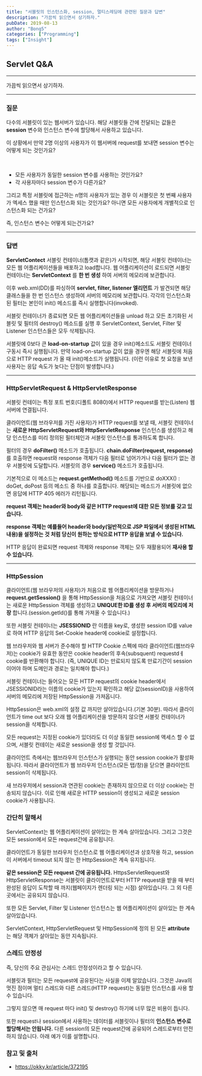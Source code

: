 ```yaml
---
title: "서블릿의 인스턴스화, session, 멀티스레딩에 관련된 질문과 답변"
description: "가끔씩 읽으면서 상기하자."
pubDate: 2019-08-13
author: "Bong5"
categories: ["Programming"]
tags: ["Insight"]
---
```



## Servlet Q&A

---

가끔씩 읽으면서 상기하자.

---



### **질문**
다수의 서블릿이 있는 웹서버가 있습니다. 해당 서블릿들 간에 전달되는 값들은 __session__ 변수와 인스턴스 변수에 할당해서 사용하고 있습니다.
<br>

이 상황에서 만약 2명 이상의 사용자가 이 웹서버에 request를 보내면 session 변수는 어떻게 되는 것인가요?

<br>

- 모든 사용자가 동일한 session 변수를 사용하는 것인가요?
- 각 사용자마다 session 변수가 다른가요?

그리고 특정 서블릿에 접근하는 n명의 사용자가 있는 경우 이 서블릿은 첫 번째 사용자가 엑세스 했을 때만 인스턴스화 되는 것인가요? 아니면 모든 사용자에게 개별적으로 인스턴스화 되는 건가요?

즉, 인스턴스 변수는 어떻게 되는건가요?


---

### **답변**
__ServletContect__
서블릿 컨테이너(톰캣과 같은)가 시작되면, 해당 서블릿 컨테이너는 모든 웹 어플리케이션들을 배포하고 load합니다.
웹 어플리케이션이 로드되면 서블릿 컨테이너는 __ServletContext__ 를 __한 번 생성__ 하여 서버의 메모리에 보관합니다.

이후 web.xml(DD)를 파싱하여 __servlet, filter, listener 엘리먼트__ 가 발견되면 해당 클래스들을 한 번 인스턴스 생성하여 서버의 메모리에 보관합니다.
각각의 인스턴스화 된 필터는 본인이 init() 메소드를 즉시 실행합니다(invoked).

서블릿 컨테이너가 종료되면 모든 웹 어플리케이션들을 unload 하고 모든 초기화된 서블릿 및 필터의 destroy() 메소드를 실행 후 ServletContext, Servlet, Filter 및 Listener 인스턴스들은 모두 삭제됩니다.

서블릿에 0보다 큰 __load-on-startup__ 값이 있을 경우 init()메소드도 서블릿 컨테이너 구동시 즉시 실행됩니다.
만약 load-on-startup 값이 없을 경우엔 해당 서블릿에 처음으로 HTTP request 가 올 때 init()메소드가 실행됩니다. (이런 이유로 첫 요청을 보낸 사용자는 응답 속도가 늦다는 단점이 발생합니다.)

---

### __HttpServletRequest & HttpServletResponse__
서블릿 컨테이는 특정 포트 번호(디폴트 8080)에서 HTTP request를 받는(Listen) 웹 서버에 연결됩니다.

클라이언트(웹 브라우저를 가진 사용자)가 HTTP request를 보낼 때, 서블릿 컨테이너는 __새로운 HttpServletRequest와 HttpServletResponse__ 인스턴스를 생성하고 해당 인스턴스를 미리 정의된 필터체인과 서블릿 인스턴스를 통과하도록 합니다.

필터의 경우 __doFilter()__ 메소드가 호출됩니다. __chain.doFilter(request, response)__ 를 호출하면 request와 response 객체가 다음 필터로 넘어가거나 다음 필터가 없는 경우 서블릿에 도달합니다. 서블릿의 경우 __service()__ 메소드가 호출됩니다.

기본적으로 이 메소드는 __request.getMethod()__ 메소드를 기반으로 doXXX() : doGet, doPost 등의 메소드 중 하나를 호출합니다. 해당되는 메소드가 서블릿에 없으면 응답에 HTTP 405 에러가 리턴됩니다.

__request 객체는 header와 body와 같은 HTTP request에 대한 모든 정보를 갖고 있습니다.__

__response 객체는 예를들어 header와 body(일반적으로 JSP 파일에서 생성된 HTML 내용)을 설정하는 것 처럼 당신이 원하는 방식으로 HTTP 응답을 보낼 수 있습니다.__

HTTP 응답이 완료되면 request 객체와 response 객체는 모두 재활용되어 __재사용 할 수 있습니다.__

---

### __HttpSession__
클라이언트(웹 브라우저의 사용자)가 처음으로 웹 어플리케이션을 방문하거나 __request.getSession()__ 을 통해 HttpSession을 처음으로 가져오면 서블릿 컨테이너는 새로운 HttpSession 객체를 생성하고 __UNIQUE한 ID를 생성 후 서버의 메모리에 저장__ 합니다.(session.getId()를 통해 가져올 수 있습니다.)

또한 서블릿 컨테이너는 __JSESSIONID__ 란 이름을 key로, 생성한 session ID를 value로 하여 HTTP 응답의 Set-Cookie header에 cookie로 설정합니다.

웹 브라우저와 웹 서버가 준수해야 할 HTTP Cookie 스펙에 따라 클라이언트(웹브라우저)는 cookie가 유효한 동안은 cookie header의 후속(subsquent) requestdㅔ cookie를 반환해야 합니다. (즉, UNIQUE ID는 만료되지 않도록 만료기간이 session 이어야 하며 도메인과 경로는 일치해야 합니다.)

서블릿 컨테이너는 들어오는 모든 HTTP request의 cookie header에서 JSESSIONID라는 이름의 cookie가 있는지 확인하고 해당 값(sessionID)을 사용하여 서버의 메모리에 저장된 HttpSession을 가져옵니다.

HttpSession은 web.xml의 설정 값 까지만 살아있습니다.(기본 30분). 따라서 클라이언트가 time out 보다 오래 웹 어플리케이션을 방문하지 않으면 서블릿 컨테이너가 session을 삭제합니다.

모든 request는 지정된 cookie가 있더라도 더 이상 동일한 session에 액세스 할 수 없으며, 서블릿 컨테이는 새로운 session을 생성 할 것입니다.

클라이언트 측에서는 웹브라우저 인스턴스가 실행되는 동안 session cookie가 활성화 됩니다. 따라서 클라이언트가 웹 브라우저 인스턴스(모든 탭/창)을 닫으면 클라이언트 session이 삭제됩니다.

새 브라우저에서 session과 연관된 cookie는 존재하지 않으므로 더 이상 cookie는 전송되지 않습니다. 이로 인해 새로운 HTTP session이 생성되고 새로운 session cookie가 사용됩니다.

### 간단히 말해서
ServletContext는 웹 어플리케이션이 살아있는 한 계속 살아있습니다. 그리고 그것은 모든 session에서 모든 request간에 공유됩니다.

클라이언트가 동일한 브라우저 인스턴스로 웹 어플리케이션과 상호작용 하고, session이 서버에서 timeout 되지 않는 한 HttpSession은 계속 유지됩니다.

__같은 session은 모든 request 간에 공유됩니다.__
HttpsServletRequest와 HttpServletResponse는 서블릿이 클라이언트로부터 HTTP request을 받을 때 부터 완성된 응답이 도착할 때 까지(웹페이지가 렌더링 되는 시점) 살아있습니다. 그 외 다른곳에서는 공유되지 않습니다.

또한 모든 Servlet, Filter 및 Listener 인스턴스는 웹 어플리케이션이 살아있는 한 계속 살아있습니다.

ServletContext, HttpServletRequest 및 HttpSession에 정의 된 모든 __attribute__ 는 해당 객체가 살아있는 동안 지속됩니다.

### 스레드 안정성
즉, 당신의 주요 관심사는 스레드 안정성이라고 할 수 있습니다.

서블릿과 필터는 모든 request에 공유된다는 사실을 이제 알았습니다. 그것은 Java의 멋진 점이며 멀티 스레드와 다른 스레드(HTTP request)는 동일한 인스턴스를 사용 할 수 있습니다.

그렇지 않으면 매 request 마다 init() 및 destroy() 하기에 너무 많은 비용이 듭니다.

또한 request나 session에서 사용하는 데이터를 서블릿이나 필터의 __인스턴스 변수로 할당해서는 안됩니다.__ 다른 session의 모든 request간에 공유되어 스레드로부터 안전하지 않습니다. 아래 예가 이를 설명합니다.

<script src="https://gist.github.com/BongHoLee/dd77804d7bfef62d437c0e9356693ede.js"></script>



### 참고 및 출처
- https://okky.kr/article/372195
